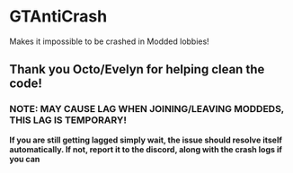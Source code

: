 # GTAntiCrash
Makes it impossible to be crashed in Modded lobbies!
## Thank you Octo/Evelyn for helping clean the code!
### NOTE: MAY CAUSE LAG WHEN JOINING/LEAVING MODDEDS, THIS LAG IS TEMPORARY!


**If you are still getting lagged simply wait, the issue should resolve itself automatically. If not, report it to the discord, along with the crash logs if you can**